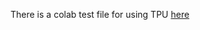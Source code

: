 There is a colab test file for using TPU [here](https://colab.research.google.com/drive/1o2mMyAYy-ZRwivjjkjaXocNHF7ZpQeNB?usp=sharing)